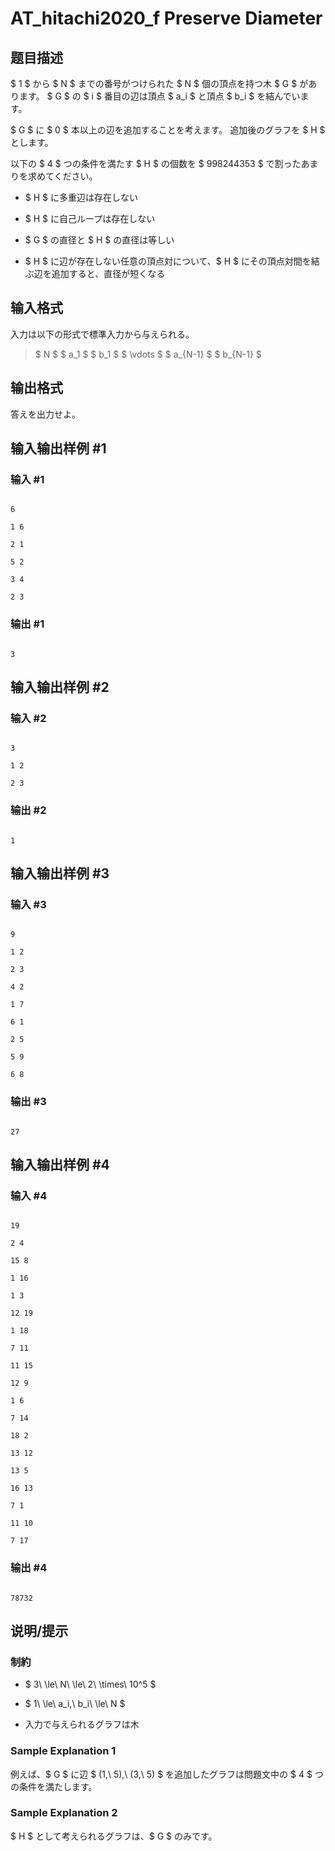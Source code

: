 # AT_hitachi2020_f Preserve Diameter

## 题目描述

[problemUrl]: https://atcoder.jp/contests/hitachi2020/tasks/hitachi2020_f

$ 1 $ から $ N $ までの番号がつけられた $ N $ 個の頂点を持つ木 $ G $ があります。 $ G $ の $ i $ 番目の辺は頂点 $ a_i $ と頂点 $ b_i $ を結んでいます。

$ G $ に $ 0 $ 本以上の辺を追加することを考えます。 追加後のグラフを $ H $ とします。

以下の $ 4 $ つの条件を満たす $ H $ の個数を $ 998244353 $ で割ったあまりを求めてください。

- $ H $ に多重辺は存在しない
- $ H $ に自己ループは存在しない
- $ G $ の直径と $ H $ の直径は等しい
- $ H $ に辺が存在しない任意の頂点対について、$ H $ にその頂点対間を結ぶ辺を追加すると、直径が短くなる

## 输入格式

入力は以下の形式で標準入力から与えられる。

> $ N $ $ a_1 $ $ b_1 $ $ \vdots $ $ a_{N-1} $ $ b_{N-1} $

## 输出格式

答えを出力せよ。

## 输入输出样例 #1

### 输入 #1

```
6
1 6
2 1
5 2
3 4
2 3
```

### 输出 #1

```
3
```

## 输入输出样例 #2

### 输入 #2

```
3
1 2
2 3
```

### 输出 #2

```
1
```

## 输入输出样例 #3

### 输入 #3

```
9
1 2
2 3
4 2
1 7
6 1
2 5
5 9
6 8
```

### 输出 #3

```
27
```

## 输入输出样例 #4

### 输入 #4

```
19
2 4
15 8
1 16
1 3
12 19
1 18
7 11
11 15
12 9
1 6
7 14
18 2
13 12
13 5
16 13
7 1
11 10
7 17
```

### 输出 #4

```
78732
```

## 说明/提示

### 制約

- $ 3\ \le\ N\ \le\ 2\ \times\ 10^5 $
- $ 1\ \le\ a_i,\ b_i\ \le\ N $
- 入力で与えられるグラフは木

### Sample Explanation 1

例えば、$ G $ に辺 $ (1,\ 5),\ (3,\ 5) $ を追加したグラフは問題文中の $ 4 $ つの条件を満たします。

### Sample Explanation 2

$ H $ として考えられるグラフは、$ G $ のみです。